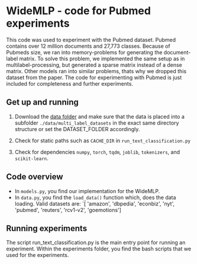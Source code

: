 # WideMLP - code for Pubmed experiments

This code was used to experiment with the Pubmed dataset. Pubmed contains over 12 million documents and 27,773 classes. Because of Pubmeds size, we ran into memory-problems for generating the document-label matrix. To solve this problem, we implemented the same setup as in multilabel-processing, but generated a sparse matrix instead of a dense matrix. Other models ran into similar problems, thats why we dropped this dataset from the paper. The code for experimenting with Pubmed is just included for completeness and further experiments.

## Get up and running

1. Download the [data folder](https://github.com/drndr/project_ds_textclass/tree/main/multi_label_data) and make sure that the data is placed into a subfolder `./data/multi_label_datasets` in the exact same directory structure or set the DATASET_FOLDER accordingly.

2. Check for static paths such as `CACHE_DIR` in `run_text_classification.py`

3. Check for dependencies `numpy`, `torch`, `tqdm`, `joblib`, `tokenizers`, and `scikit-learn`.


## Code overview

- In `models.py`, you find our implementation for the WideMLP.
- In `data.py`, you find the `load_data()` function which, does the data loading. Valid datasets are: `[ 'amazon', 'dbpedia', 'econbiz', 'nyt', 'pubmed', 'reuters', 'rcv1-v2', 'goemotions']

## Running experiments

The script run\_text\_classification.py is the main entry point for running an experiment.
Within the experiments folder, you find the bash scripts that we used for the experiments.
